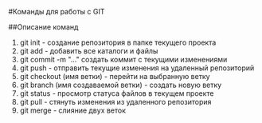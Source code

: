 #Команды для работы с GIT

##Описание команд
1. git init - создание репозитория в папке текущего проекта
2. git add - добавить все каталоги и файлы 
3. git commit -m "..." создать коммит с текущими изменениями
4. git push - отправить текущие изменения на удаленный репозиторий
5. git checkout (имя ветки) - перейти на выбранную ветку 
6. git branch (имя создаваемой ветки) - создать новую ветку 
7. git status - просмотр статуса файлов в текущем проекте
8. git pull - стянуть изменения из удаленного репозитория 
9. git merge - слияние двух веток